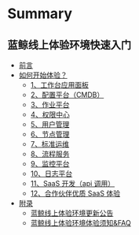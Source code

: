 # Summary

## 蓝鲸线上体验环境快速入门

* [前言](README.md)
* [如何开始体验？]()
    * [1、工作台应用面板](PAAS.md)
    * [2、配置平台（CMDB）](CMDB.md)
    * [3、作业平台](JOB.md)
    * [4、权限中心](IAM.md)
    * [5、用户管理](USERMGR.md)
    * [6、节点管理](NODEMAN.md)
    * [7、标准运维](SOPS.md)
    * [8、流程服务](ITSM.md)
    * [9、监控平台](MONITORV3.md)
    * [10、日志平台](LOG.md)
    * [11、SaaS 开发（api 调用）](API_GUIDE.md)
    * [12、合作伙伴优质 SaaS 体验](PARTNER.md)
* [附录]()
    * [蓝鲸线上体验环境更新公告](CHANGE_LOG.md)
    * [蓝鲸线上体验环境体验须知&FAQ](FAQ.md)